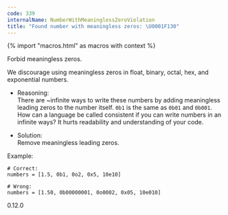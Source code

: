 ```yaml
---
code: 339
internalName: NumberWithMeaninglessZeroViolation
title: "Found number with meaningless zeros: \U0001F130"
---
```


{% import "macros.html" as macros with context %}

Forbid meaningless zeros.

We discourage using meaningless zeros in float, binary, octal, hex, and
exponential numbers.

  - Reasoning:  
    There are \~infinite ways to write these numbers by adding
    meaningless leading zeros to the number itself. `0b1` is the same as
    `0b01` and `0b001`. How can a language be called consistent if you
    can write numbers in an infinite ways? It hurts readability and
    understanding of your code.

  - Solution:  
    Remove meaningless leading zeros.

Example:

    # Correct:
    numbers = [1.5, 0b1, 0o2, 0x5, 10e10]
    
    # Wrong:
    numbers = [1.50, 0b00000001, 0o0002, 0x05, 10e010]

<div class="versionadded">

0.12.0

</div>
